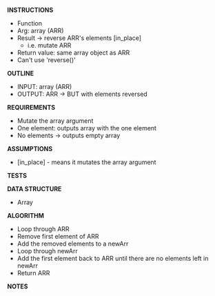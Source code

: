 **INSTRUCTIONS**
- Function 
- Arg: array (ARR)
- Result -> reverse ARR's elements [in_place]
  - i.e. mutate ARR
- Return value: same array object as ARR
- Can't use 'reverse()'

**OUTLINE**
- INPUT: array (ARR)
- OUTPUT: ARR -> BUT with elements reversed 

**REQUIREMENTS**
- Mutate the array argument
- One element: outputs array with the one element
- No elements -> outputs empty array

**ASSUMPTIONS**
- [in_place] - means it mutates the array argument

**TESTS**

**DATA STRUCTURE**
- Array

**ALGORITHM**
- Loop through ARR
- Remove first element of ARR
- Add the removed elements to a newArr
- Loop through newArr
- Add the first element back to ARR until there are no elements left in newArr
- Return ARR

**NOTES**